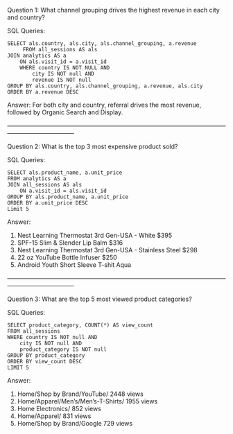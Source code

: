 Question 1: What channel grouping drives the highest revenue in each city and country?

SQL Queries:

```
SELECT als.country, als.city, als.channel_grouping, a.revenue 
	 FROM all_sessions AS als 
JOIN analytics AS a 
	ON als.visit_id = a.visit_id
	WHERE country IS NOT NULL AND
	 	city IS NOT null AND
	 	revenue IS NOT null
GROUP BY als.country, als.channel_grouping, a.revenue, als.city 
ORDER BY a.revenue DESC
```

Answer: For both city and country, referral drives the most revenue, followed by Organic Search and Display.

———————————————————————————————————————————————


Question 2: What is the top 3 most expensive product sold?

SQL Queries:

```
SELECT als.product_name, a.unit_price 
FROM analytics AS a
JOIN all_sessions AS als
	ON a.visit_id = als.visit_id
GROUP BY als.product_name, a.unit_price 
ORDER BY a.unit_price DESC 
Limit 5
```

Answer: 

1. Nest Learning Thermostat 3rd Gen-USA - White  $395
2. SPF-15 Slim & Slender Lip Balm $316
3. Nest Learning Thermostat 3rd Gen-USA - Stainless Steel $298
4. 22 oz YouTube Bottle Infuser $250
5. Android Youth Short Sleeve T-shit Aqua

———————————————————————————————————————————————

Question 3: What are the top 5 most viewed product categories?

SQL Queries:

```
SELECT product_category, COUNT(*) AS view_count
FROM all_sessions 
WHERE country IS NOT null AND
	city IS NOT null AND 
	product_category IS NOT null
GROUP BY product_category
ORDER BY view_count DESC
LIMIT 5
```

Answer:

1. Home/Shop by Brand/YouTube/     2448 views
2. Home/Apparel/Men’s/Men’s-T-Shirts/  1955 views
3. Home Electronics/   852 views
4. Home/Apparel/    831 views
5. Home/Shop by Brand/Google   729 views


